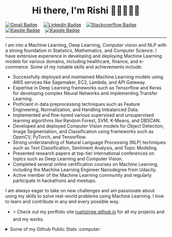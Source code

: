

<h1 align="center">Hi there, I'm Rishi 👋🏼👨🏻‍💻</h1>

[![Gmail Badge](https://img.shields.io/badge/-Gmail-red?style=flat&logo=gmail&logoColor=white)](mailto:rushikesh.zirpe1234@gmail.com "Connect via Email") &nbsp;&nbsp;&nbsp;
[![Linkedin Badge](https://img.shields.io/badge/-LinkedIn-blue?style=flat&logo=Linkedin&logoColor=white)](https://www.linkedin.com/in/rushi-z/ "Connect on LinkedIn")&nbsp;&nbsp;&nbsp;
[![Stackoverflow Badge](https://img.shields.io/badge/-StackOverflow-orange?style=flat&logo=Stackoverflow&logoColor=white)](https://stackoverflow.com/story/rishi "Connect on Stackoverflow")&nbsp;&nbsp;&nbsp;
[![Kaggle Badge](https://img.shields.io/badge/-thisisrishi-blue?style=flat&logo=kaggle&logoColor=white)](https://www.kaggle.com/thisisrishi/ "Connect on Kaggle")&nbsp;&nbsp;&nbsp;
[![Kaggle Badge](https://img.shields.io/badge/-Medium-lightgrey?style=flat&logo=Medium&logoColor=white)](https://www.medium.com/thisisrishi/ "Connect on Medium")
<!-- 
[![Twitter Badge](https://img.shields.io/badge/-VatsalParsaniya-00acee?style=flat&logo=Twitter&logoColor=white)](https://twitter.com/VatsalParsaniya "Follow on Twitter")
-->
---
I am into a Machine Learning, Deep Learning, Computer vision and NLP with a strong foundation in Statistics, Mathematics, and Computer Science. I have extensive experience in developing and deploying Machine Learning models for various domains, including healthcare, finance, and e-commerce. Some of my notable skills and achievements include:

* Successfully deployed and maintained Machine Learning models using AWS services like Sagemaker, EC2, Lambda, and API Gateway.
* Expertise in Deep Learning frameworks such as Tensorflow and Keras for developing complex Neural Networks and implementing Transfer Learning.
* Proficient in data preprocessing techniques such as Feature Engineering, Normalization, and Handling Imbalanced Data.
* Implemented and fine-tuned various supervised and unsupervised learning algorithms like Random Forest, SVM, K-Means, and DBSCAN.
* Developed and deployed Computer Vision models for Object Detection, Image Segmentation, and Classification using frameworks such as OpenCV, PyTorch, and Tensorflow.
* Strong understanding of Natural Language Processing (NLP) techniques such as Text Classification, Sentiment Analysis, and Topic Modeling.
* Presented research papers at top-tier international conferences on topics such as Deep Learning and Computer Vision.
* Completed several online certification courses on Machine Learning, including the Machine Learning Engineer Nanodegree from Udacity.
* Active member of the Machine Learning community and regularly participate in hackathons and meetups.

I am always eager to take on new challenges and am passionate about using my skills to solve real-world problems using Machine Learning.
I love to learn and contribute in any and every possible way.


- ⚡ Check out my portfolio site [rushizirpe.github.io](https://rushizirpe.github.io/) for all my projects and and my works.

<details>
  <summary>Some of my Github Public Stats :computer:</summary>
  
  ---

  [![Top Langs](https://github-readme-stats.vercel.app/api/top-langs/?username=rushizirpe&title_color=fff&icon_color=79ff97&text_color=fff&bg_color=151515)](https://github.com/rushizirpe/github-readme-stats)

  [![My Github Stats](https://github-readme-stats.vercel.app/api?username=rushizirpe&show_icons=true&title_color=fff&icon_color=79ff97&text_color=9f9f9f&bg_color=151515)](https://github.com/rushizirpe)
  
  ---
  
</details>






<!--
**rushizirpe/rushizirpe** is a ✨ _special_ ✨ repository because its `README.md` (this file) appears on your GitHub profile.

Here are some ideas to get you started:

- 🔭 I’m currently working on ...
- 🌱 I’m currently learning ...
- 👯 I’m looking to collaborate on ...
- 🤔 I’m looking for help with ...
- 💬 Ask me about ...
- 📫 How to reach me: ...
- 😄 Pronouns: ...
- ⚡ Fun fact: ...
-->
